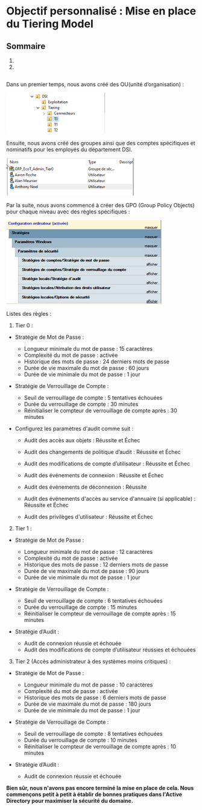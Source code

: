 # Objectif personnalisé : Mise en place du Tiering Model

## Sommaire

1) 

2) 

##

Dans un premier temps, nous avons créé des OU(unité d’organisation) : 

![](/S14/ressource/admin_tier/AdminTier1.png)

Ensuite, nous avons créé des groupes ainsi que des comptes spécifiques et nominatifs pour les employés du département DSI.

![](/S14/ressource/admin_tier/AdminTier2.png)

Par la suite, nous avons commencé à créer des GPO (Group Policy Objects) pour chaque niveau avec des règles spécifiques :

![](/S14/ressource/admin_tier/AdminTier3.png)

Listes des règles : 

1. Tier 0 :

- Stratégie de Mot de Passe :

    - Longueur minimale du mot de passe : 15 caractères
    - Complexité du mot de passe : activée
    - Historique des mots de passe : 24 derniers mots de passe
    - Durée de vie maximale du mot de passe : 60 jours
    - Durée de vie minimale du mot de passe : 1 jour

- Stratégie de Verrouillage de Compte :

    - Seuil de verrouillage de compte : 5 tentatives échouées
    - Durée du verrouillage de compte : 30 minutes
    - Réinitialiser le compteur de verrouillage de compte après : 30 minutes

- Configurez les paramètres d'audit comme suit :

     - Audit des accès aux objets :
        Réussite et Échec

     - Audit des changements de politique d’audit :
        Réussite et Échec

     - Audit des modifications de compte d’utilisateur :
        Réussite et Échec

     - Audit des événements de connexion :
        Réussite et Échec

     - Audit des événements de déconnexion :
        Réussite

     - Audit des événements d'accès au service d'annuaire (si applicable) :
        Réussite et Échec

     - Audit des privilèges d'utilisateur :
        Réussite et Échec

2. Tier 1 :

  - Stratégie de Mot de Passe :

     - Longueur minimale du mot de passe : 12 caractères
     - Complexité du mot de passe : activée
     - Historique des mots de passe : 12 derniers mots de passe
     - Durée de vie maximale du mot de passe : 90 jours
     - Durée de vie minimale du mot de passe : 1 jour

  - Stratégie de Verrouillage de Compte :

     - Seuil de verrouillage de compte : 6 tentatives échouées
     - Durée du verrouillage de compte : 15 minutes
     - Réinitialiser le compteur de verrouillage de compte après : 15 minutes

  - Stratégie d’Audit :

     - Audit de connexion réussie et échouée
     - Audit des modifications de compte d’utilisateur réussies et échouées

3. Tier 2 (Accès administrateur à des systèmes moins critiques) :

  - Stratégie de Mot de Passe :

     - Longueur minimale du mot de passe : 10 caractères
     - Complexité du mot de passe : activée
     - Historique des mots de passe : 6 derniers mots de passe
     - Durée de vie maximale du mot de passe : 180 jours
     - Durée de vie minimale du mot de passe : 1 jour

  - Stratégie de Verrouillage de Compte :

     - Seuil de verrouillage de compte : 8 tentatives échouées
     - Durée du verrouillage de compte : 10 minutes
     - Réinitialiser le compteur de verrouillage de compte après : 10 minutes

  - Stratégie d’Audit :

     - Audit de connexion réussie et échouée

**Bien sûr, nous n'avons pas encore terminé la mise en place de cela. Nous commençons petit à petit à établir de bonnes pratiques dans l'Active Directory pour maximiser la sécurité du domaine.**